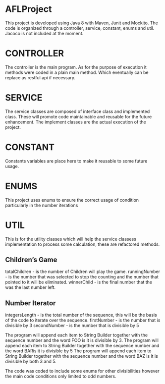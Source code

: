 # AFLProject
This project is developed using Java 8 with Maven, Junit and Mockito. The code is organized through a controller, service, constant, enums and util. Jacoco is not included at the moment.

# CONTROLLER
The controller is the main program. As for the purpose of execution it methods were coded in a plain main method. Which eventually can be replace as restful api if necessary. 

# SERVICE
The service classes are composed of interface class and implemented class. These will promote code maintainable and reusable for the future enhancement. The implement classes are the actual execution of the project. 

# CONSTANT
Constants variables are place here to make it reusable to some future usage.

# ENUMS
This project uses enums to ensure the correct usage of condition particularly in the number iterations

# UTIL
This is for the utility classes which will help the service classess implementation to process some calculation, these are refactored methods.

Children’s Game
----------------------------------------------------------------------------------
totalChildren - is the number of Children will play the game.
runningNumber - is the number that was selected to stop the counting and the number that pointed to it will be eliminated. 
winnerChild - is the final number that the was the last number left.

Number Iterator
----------------------------------------------------------------------------------
integersLength - is the total number of the sequence, this will be the basis of the code to iterate over the sequence. 
firstNumber - is the number that is divisible by 3
secondNumber - is the number that is divisible by 5

The program will append each item to String Builder together with the sequence number and the word FOO is it is divisible by 3. 
The program will append each item to String Builder together with the sequence number and the word BARis it is divisible by 5
The program will append each item to String Builder together with the sequence number and the word BAZ is it is divisible by both 3 and 5. 

The code was coded to include some enums for other divisibilities however the main code conditions only limited to odd numbers. 
